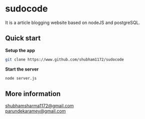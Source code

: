 # sudocode
It is a article blogging website based on nodeJS and postgreSQL.

## Quick start
**Setup the app**
``` bash
git clone https://www.github.com/shubham1172/sudocode
```
**Start the server**
``` bash
node server.js
```
## More information
shubhamsharma1172@gmail.com </br>
parundekaramey@gmail.com
